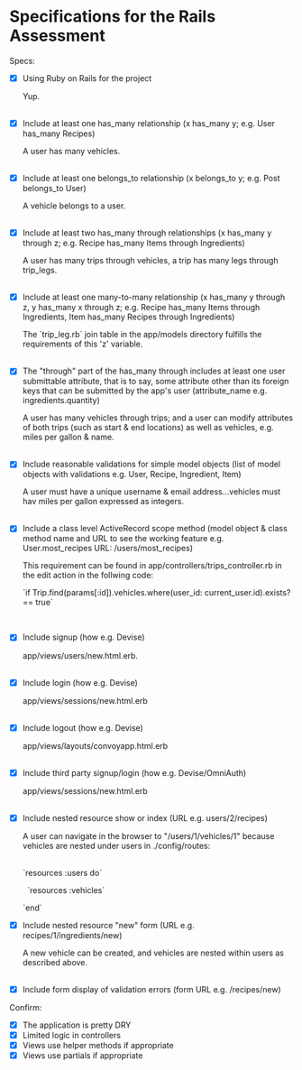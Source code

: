 
# Specifications for the Rails Assessment

Specs:
- [x] Using Ruby on Rails for the project
      <li class='util--hide'>Yup.</li><br>

- [x] Include at least one has_many relationship (x has_many y; e.g. User has_many Recipes)
      <li class='util--hide'>A user has many vehicles.</li><br>
- [x] Include at least one belongs_to relationship (x belongs_to y; e.g. Post belongs_to User)
      <li class='util--hide'>A vehicle belongs to a user.</li><br>
- [x] Include at least two has_many through relationships (x has_many y through z; e.g. Recipe has_many Items through Ingredients)
     <li class='util--hide'>A user has many trips through vehicles, a trip has many legs through trip_legs.</li><br>
- [x] Include at least one many-to-many relationship (x has_many y through z, y has_many x through z; e.g. Recipe has_many Items through Ingredients, Item has_many Recipes through Ingredients)
     <li class='util--hide'>The `trip_leg.rb` join table in the app/models directory fulfills the requirements of this 'z' variable.</li><br>
- [x] The "through" part of the has_many through includes at least one user submittable attribute, that is to say, some attribute other than its foreign keys that can be submitted by the app's user (attribute_name e.g. ingredients.quantity)
     <li class='util--hide'>A user has many vehicles through trips; and a user can modify attributes of both trips (such as start & end locations) as well as vehicles, e.g. miles per gallon & name.</li><br>
- [x] Include reasonable validations for simple model objects (list of model objects with validations e.g. User, Recipe, Ingredient, Item)
     <li class='util--hide'>A user must have a unique username & email address...vehicles must hav miles per gallon expressed as integers.</li><br>
- [x] Include a class level ActiveRecord scope method (model object & class method name and URL to see the working feature e.g. User.most_recipes URL: /users/most_recipes)
     <li class='util--hide'>This requirement can be found in app/controllers/trips_controller.rb in the edit action in the follwing code: <p> `if Trip.find(params[:id]).vehicles.where(user_id: current_user.id).exists? == true`</p></li><br>
- [x] Include signup (how e.g. Devise)
     <li class='util--hide'>app/views/users/new.html.erb.</li><br>
- [x] Include login (how e.g. Devise)
     <li class='util--hide'>app/views/sessions/new.html.erb</li><br>
- [x] Include logout (how e.g. Devise)
     <li class='util--hide'>app/views/layouts/convoyapp.html.erb</li><br>
- [x] Include third party signup/login (how e.g. Devise/OmniAuth)
     <li class='util--hide'>app/views/sessions/new.html.erb</li><br>
- [x] Include nested resource show or index (URL e.g. users/2/recipes)
     <li class='util--hide'>A user can navigate in the browser to "/users/1/vehicles/1" because vehicles are nested under users in ./config/routes: </li><br>
     <p>`resources :users do`</p>
    <p>&nbsp&nbsp`resources :vehicles`</p>
    <p> `end`</p>
- [x] Include nested resource "new" form (URL e.g. recipes/1/ingredients/new)
     <li class='util--hide'>A new vehicle can be created, and vehicles are nested within users as described above.</li><br>
- [x] Include form display of validation errors (form URL e.g. /recipes/new)

Confirm:
- [x] The application is pretty DRY
- [x] Limited logic in controllers
- [x] Views use helper methods if appropriate
- [x] Views use partials if appropriate
